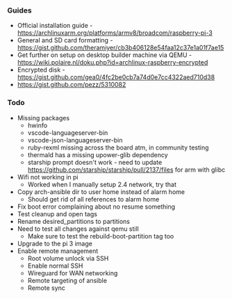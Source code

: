### Guides

- Official installation guide - https://archlinuxarm.org/platforms/armv8/broadcom/raspberry-pi-3
- General and SD card formatting - https://gist.github.com/theramiyer/cb3b406128e54faa12c37e1a01f7ae15
- Get further on setup on desktop builder machine via QEMU - https://wiki.polaire.nl/doku.php?id=archlinux-raspberry-encrypted
- Encrypted disk - https://gist.github.com/gea0/4fc2be0cb7a74d0e7cc4322aed710d38
- https://gist.github.com/pezz/5310082

### Todo

* Missing packages
  * hwinfo
  * vscode-languageserver-bin
  * vscode-json-languageserver-bin
  * ruby-rexml missing across the board atm, in community testing
  * thermald has a missing upower-glib dependency
  * starship prompt doesn't work - need to update https://github.com/starship/starship/pull/2137/files for arm with glibc
* Wifi not working in pi
  * Worked when I manually setup 2.4 network, try that
* Copy arch-ansible dir to user home instead of alarm home
  * Should get rid of all references to alarm home
* Fix boot error complaining about no resume something
* Test cleanup and open tags
* Rename desired_partitions to partitions
* Need to test all changes against qemu still
  * Make sure to test the rebuild-boot-partition tag too
* Upgrade to the pi 3 image
* Enable remote management
  * Root volume unlock via SSH
  * Enable normal SSH
  * Wireguard for WAN networking
  * Remote targeting of ansible
  * Remote sync
